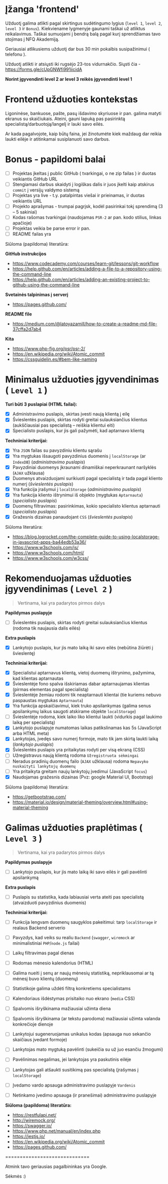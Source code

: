 Įžanga 'frontend'
==========

Užduotį galima atlikti pagal skirtingus sudėtingumo lygius (`level 1`, `level 2`, `level 3` ir `Bonus`). Kiekviename lygmenyje gaunami taškai už atliktus reikalavimus. Taškai sumuojami į bendrą balą pagal kurį sprendžiamas tavo stojimas į NFQ Akademiją.

Geriausiai atlikusiems užduotį dar bus 30 min pokalbis susipažinimui ( telefonu ).


Užduotį atlikti ir atsiųsti iki rugsėjo 23-tos vidurnakčio.
Siųsti čia - https://forms.gle/cUpGNWfi991iicidA

**Norint įgyvendinti level 2 ar level 3 reikės įgyvendinti level 1**

 

Frontend užduoties kontekstas
==========

Ligoninėse, bankuose, pašte, pasų išdavimo skyriuose ir pan. galima matyti ekranus su skaičiukais.
Ateini, gauni lapuką pas pasirinktą specialistą/darbuotoją/langelį ir lauki savo eilės.

Ar kada pagalvojote, kaip būtų faina,
jei žinotumėte kiek maždaug dar reikia laukti eilėje ir atitinkamai susiplanuoti savo darbus.

 

Bonus - papildomi balai
==========

- [ ] Projektas įkeltas į public GitHub ( tvarkingai, o ne zip failas ) ir duotas veikiantis GitHub URL
- [ ] Stengiamasi darbus skaidyti į logiškas dalis ir juos įkelti kaip atskirus `commit` į versijų valdymo sistemą
- [ ] Projektas yra live - t.y. patalpintas viešai ir prieinamas, ir duotas veikiantis URL
- [ ] Projekto aprašymas - trumpai pagrįsk, kodėl pasirinkai tokį sprendimą (3 – 5 sakiniai)
- [ ] Kodas rašomas tvarkingai (naudojamas `PSR-2` ar pan. kodo stilius, linkas apačioje)
- [ ] Projektas veikia be parse error ir pan.
- [ ] README failas yra

Siūloma (papildoma) literatūra:

**GitHub instrukcijos**
* https://www.codecademy.com/courses/learn-git/lessons/git-workflow
* https://help.github.com/en/articles/adding-a-file-to-a-repository-using-the-command-line
* https://help.github.com/en/articles/adding-an-existing-project-to-github-using-the-command-line

**Svetainės talpinimas į serverį**
* https://pages.github.com/

**README file**
* https://medium.com/@latoyazamill/how-to-create-a-readme-md-file-37cffa2d7ab4

**Kita**
* https://www.php-fig.org/psr/psr-2/
* https://en.wikipedia.org/wiki/Atomic_commit
* https://cssguidelin.es/#bem-like-naming

 

Minimalus užduoties įgyvendinimas ( `Level 1` )
===============================

**Turi būti 3 puslapiai (HTML failai):**
- [x] Administravimo puslapis, skirtas įvesti naują klientą į eilę
- [x] Švieslentės puslapis, skirtas rodyti greitai sulauksiančius klientus (aukščiausiai pas specialistą – reiškia klientui eiti)
- [x] Specialisto puslapis, kur jis gali pažymėti, kad aptarnavo klientą

**Techniniai kriterijai:**

- [x] Yra `JSON` failas su pavyzdiniu klientu sąrašu
- [x] Yra mygtukas išsaugoti pavyzdinius duomenis į `localStorage` (ar `IndexDB`) (_administravimo puslapis_)
- [x] Pavyzdiniai duomenys įkraunami dinamiškai neperkraunant naršyklės (`AJAX` užklausa)
- [x] Duomenys atvaizduojami surikiuoti pagal specialistą ir tada pagal kliento numerį (_švieslentės puslapis_)
- [x] Yra funkcija įrašymui į `localStorage` (_administravimo puslapis_)
- [x] Yra funkcija kliento ištrynimui iš objekto (mygtukas `Aptarnauta`) (_specialisto puslapis_)
- [x] Duomenų filtravimas: pasirinkimas, kokio specialisto klientus aptarnauti (_specialisto puslapis_)
- [x] Gražesnis dizainas panaudojant `CSS` (_švieslentės puslapis_)

Siūloma literatūra:
* https://blog.logrocket.com/the-complete-guide-to-using-localstorage-in-javascript-apps-ba44edb53a36/
* https://www.w3schools.com/js/
* https://www.w3schools.com/html/
* https://www.w3schools.com/w3css/

 

Rekomenduojamas užduoties įgyvendinimas ( `Level 2` )
=======================================

> Vertinama, kai yra padarytos pirmos dalys

**Papildymas puslapyje**
- [ ] Švieslentės puslapis, skirtas rodyti greitai sulauksiančius klientus (rodoma tik naujausia dalis eilės)

**Extra puslapis**
- [x] Lankytojo puslapis, kur jis mato laiką iki savo eilės (nebūtina žiūrėti į švieslentę)

**Techniniai kriterijai:**
- [x] Specialistui aptarnavus klientą, vietoj duomenų ištrynimo, pažymima, kad klientas aptarnautas
- [x] Švieslentėje fono spalva išskiriamas dabar aptarnaujamas klientas (pirmas elementas pagal specialistą)
- [x] Švieslentėje žemiau rodomi tik neaptarnauti klientai (tie kuriems nebuvo paspaustas mygtukas `Aptarnauta`)
- [x] Yra funkcija apskaičiavimui, kiek truko apsilankymas (galima senus apsilankymų laikus saugoti atskirame objekte `localStorage`)
- [ ] Švieslentėje rodoma, kiek laiko liko klientui laukti (vidurkis pagal laukimo laiką per specialistą)
- [x] Lankytojo puslapyje numatomas laikas patikslinamas kas 5s (JavaScript arba HTML meta)
- [x] Lankytojas, įvedęs savo numerį formoje, mato tik jam skirtą laukti laiką (_lankytojo puslapis_)
- [x] Švieslentės puslapis yra pritaikytas rodyti per visą ekraną (CSS)
- [ ] Užregistravus naują klientą rodoma `Užregistruota sėkmingai`
- [ ] Neradus pradinių duomenų failo (`AJAX` užklausa) rodoma `Nepavyko nuskaityti lankytojų duomenų`
- [ ] Yra pritaikyta greitam naujų lankytojų įvedimui (JavaScript `focus`)
- [x] Naudojamas gražesnis dizainas (Pvz: google Material UI, Bootstrap)

Siūloma (papildoma) literatūra:
* https://getbootstrap.com/
* https://material.io/design/material-theming/overview.html#using-material-theming

Galimas užduoties praplėtimas ( `Level 3` )
=============================

> Vertinama, kai yra padarytos pirmos dalys

**Papildymas puslapyje**
- [ ] Lankytojo puslapis, kur jis mato laiką iki savo eilės ir gali pavėlinti apsilankymą

**Extra puslapis**
- [ ] Puslapis su statistika, kada labiausiai verta ateiti pas specialistą (atvaizduoti pavyzdinius duomenis)

**Techniniai kriterijai:**
- [ ] Funkcija lengvam duomenų saugyklos pakeitimui: tarp `localStorage` ir realaus Backend serverio
- [ ] Pavyzdys, kad veiks su realiu `Backend` (`swagger`, `wiremock` ar minimalistiniai `PHP`/`node.js` failai)
- [ ] Laikų filtravimas pagal dienas
- [ ] Rodomas mėnesio kalendorius (HTML)
- [ ] Galima nueiti į senų ar naujų mėnesių statistiką, nepriklausomai ar tą mėnesį buvo klientų (duomenų)
- [ ] Statistikoje galima uždėti filtrą konkretiems specialistams
- [ ] Kalendoriaus išdėstymas prisitaiko nuo ekrano (`media` CSS)
- [ ] Spalvomis išryškinama mažiausiai užimta diena
- [ ] Spalvomis išryškinama (ar tekstu parodoma) mažiausiai užimta valanda konkrečioje dienoje
- [ ] Lankytojui sugeneruojamas unikalus kodas (apsauga nuo sekančio skaičiaus įvedant formoje)
- [ ] Lankytojas mato mygtuką pavėlinti (sukeičia su už juo esančiu žmogumi)
- [ ] Pavėlinimas negalimas, jei lankytojas yra paskutinis eilėje
- [ ] Lankytojas gali atšaukti susitikimą pas specialistą (įrašymas į `localStorage`)
- [ ] Įvedamo vardo apsauga administravimo puslapyje `Vardenis`
- [ ] Netinkamo įvedimo apsauga (ir pranešimai) administravimo puslapyje

 

**Siūloma (papildoma) literatūra:**
* https://restfulapi.net/
* http://wiremock.org/
* https://swagger.io/
* https://www.php.net/manual/en/index.php
* https://jestjs.io/
* https://en.wikipedia.org/wiki/Atomic_commit
* https://pages.github.com/

 

=============================

Atmink tavo geriausias pagalbininkas yra Google.

Sėkmės :)
